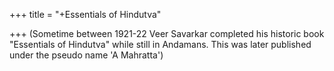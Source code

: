 +++
title = "+Essentials of Hindutva"

+++
(Sometime between 1921-22 Veer Savarkar completed his historic book "Essentials of Hindutva" while still in Andamans. This was later published under the pseudo name 'A Mahratta') 
